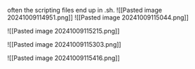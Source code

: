 often the scripting files end up in .sh.
![[Pasted image 20241009114951.png]]
![[Pasted image 20241009115044.png]]

![[Pasted image 20241009115215.png]]

![[Pasted image 20241009115303.png]]

![[Pasted image 20241009115416.png]]


